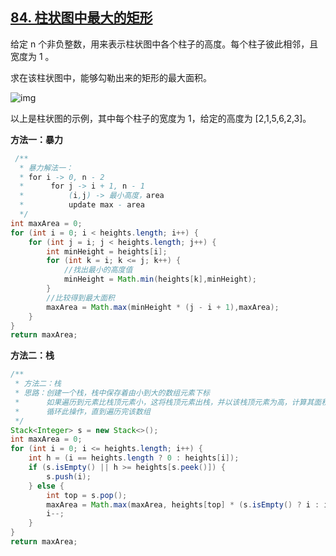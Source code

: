 ## [84. 柱状图中最大的矩形](https://leetcode-cn.com/problems/largest-rectangle-in-histogram/)

给定 n 个非负整数，用来表示柱状图中各个柱子的高度。每个柱子彼此相邻，且宽度为 1 。

求在该柱状图中，能够勾勒出来的矩形的最大面积。

 ![img](https://assets.leetcode-cn.com/aliyun-lc-upload/uploads/2018/10/12/histogram.png)

以上是柱状图的示例，其中每个柱子的宽度为 1，给定的高度为 [2,1,5,6,2,3]。

**方法一：暴力**

```java
 /**
  * 暴力解法一：
  * for i -> 0, n - 2
  *      for j -> i + 1, n - 1
  *          (i,j) -> 最小高度，area
  *          update max - area
  */
int maxArea = 0;
for (int i = 0; i < heights.length; i++) {
    for (int j = i; j < heights.length; j++) {
        int minHeight = heights[i];
        for (int k = i; k <= j; k++) {
            //找出最小的高度值
            minHeight = Math.min(heights[k],minHeight);
        }
        //比较得到最大面积
        maxArea = Math.max(minHeight * (j - i + 1),maxArea);
    }
}
return maxArea;
```

**方法二：栈**

```java
/**
 * 方法二：栈
 * 思路：创建一个栈，栈中保存着由小到大的数组元素下标
 *      如果遍历到元素比栈顶元素小，这将栈顶元素出栈，并以该栈顶元素为高，计算其面积，
 *      循环此操作，直到遍历完该数组
 */
Stack<Integer> s = new Stack<>();
int maxArea = 0;
for (int i = 0; i <= heights.length; i++) {
    int h = (i == heights.length ? 0 : heights[i]);
    if (s.isEmpty() || h >= heights[s.peek()]) {
        s.push(i);
    } else {
        int top = s.pop();
        maxArea = Math.max(maxArea, heights[top] * (s.isEmpty() ? i : i - 1 - s.peek()));
        i--;
    }
}
return maxArea;
```
